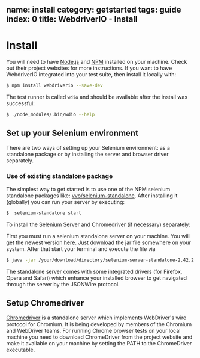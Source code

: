 name: install
category: getstarted
tags: guide
index: 0
title: WebdriverIO - Install
---

# Install

You will need to have [Node.js](http://nodejs.org/) and [NPM](https://www.npmjs.org/) installed on your machine. Check out their project websites for more instructions. If you want to have WebdriverIO integrated into your test suite, then install it locally with:

```sh
$ npm install webdriverio --save-dev
```

The test runner is called `wdio` and should be available after the install was successful:

```sh
$ ./node_modules/.bin/wdio --help
```

## Set up your Selenium environment

There are two ways of setting up your Selenium environment: as a standalone package or by installing the
server and browser driver separately.

### Use of existing standalone package

The simplest way to get started is to use one of the NPM selenium standalone
packages like: [vvo/selenium-standalone](https://github.com/vvo/selenium-standalone). After installing
it (globally) you can run your server by executing:

```sh
$  selenium-standalone start
```

To install the Selenium Server and Chromedriver (if necessary) separately:

First you must run a selenium standalone server on your machine. You will get the newest
version [here](http://docs.seleniumhq.org/download/). Just download the jar file somewhere on your system.
After that start your terminal and execute the file via

```sh
$ java -jar /your/download/directory/selenium-server-standalone-2.42.2.jar
```

The standalone server comes with some integrated drivers (for Firefox, Opera and Safari) which enhance your
installed browser to get navigated through the server by the JSONWire protocol.

## Setup Chromedriver

[Chromedriver](https://sites.google.com/a/chromium.org/chromedriver/home) is a standalone server which
implements WebDriver's wire protocol for Chromium. It is being developed by members of the Chromium and
WebDriver teams. For running Chrome browser tests on your local machine you need to download ChromeDriver
from the project website and make it available on your machine by setting the PATH to the ChromeDriver
executable.
